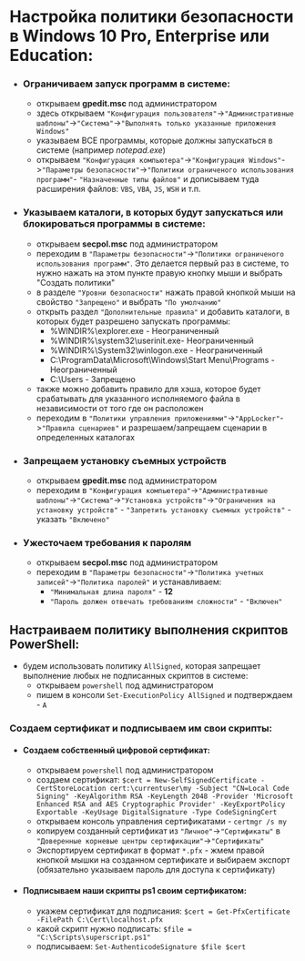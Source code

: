 # Настройка политики безопасности в Windows 10 Pro, Enterprise или Education:
* ### __Ограничиваем запуск программ в системе__:
  * открываем __gpedit.msc__ под администратором
  * здесь открываем `"Конфигурация пользователя"`->`"Административные шаблоны"`->`"Система"`->`"Выполнять только указанные приложения Windows"`
  * указываем ВСЕ программы, которые должны запускаться в системе (например _notepad.exe_)
  * открываем `"Конфигурация компьютера"`->`"Конфигурация Windows"`->`"Параметры безопасности"`->`"Политики ограниченого использования программ"`- `"Назначенные типы файлов"` и дописываем туда расширения файлов: `VBS`, `VBA`, `JS`, `WSH` и т.п.
* ### __Указываем каталоги, в которых будут запускаться или блокироваться программы в системе__:
  * открываем __secpol.msc__ под администратором
  * переходим в `"Параметры безопасности"`->`"Политики ограниченого использования программ"`. Это делается первый раз в системе, то нужно нажать на этом пункте правую кнопку мыши и выбрать "Создать политики"
  * в разделе `"Уровни безопасности"` нажать правой кнопкой мыши на свойство `"Запрещено"` и выбрать `"По умолчанию"`
  * открыть раздел `"Дополнительные правила"` и добавить каталоги, в которых будет разрешено запускать программы:
    * %WINDIR%\explorer.exe - Неограниченный
    * %WINDIR%\system32\userinit.exe- Неограниченный
    * %WINDIR%\System32\winlogon.exe - Неограниченный
    * C:\ProgramData\Microsoft\Windows\Start Menu\Programs - Неограниченный
    * C:\Users - Запрещено
  * также можно добавить правило для хэша, которое будет срабатывать для указанного исполняемого файла в независимости от того где он расположен
  * переходим в `"Политики управления приложениями"`->`"AppLocker"`->`"Правила сценариев"` и разрешаем/запрещаем сценарии в определенных каталогах
* ### __Запрещаем установку съемных устройств__
  * открываем __gpedit.msc__ под администратором
  * переходим в `"Конфигурация компьютера"`->`"Административные шаблоны"`->`"Система"`->`"Установка устройств"`->`"Ограничения на установку устройств"` - `"Запретить установку съемных устройств"` - указать `"Включено"`
* ### __Ужесточаем требования к паролям__
  * открываем __secpol.msc__ под администратором
  * переходим в `"Параметры безопасности"`->`"Политика учетных записей"`->`"Политика паролей"` и устанавливаем:
	  * `"Минимальная длина пароля"` - __12__
	  * `"Пароль должен отвечать требованиям сложности"` - `"Включен"`

## Настраиваем политику выполнения скриптов PowerShell:
* будем использовать политику `AllSigned`, которая запрещает выполнение любых не подписанных скриптов в системе:
  * открываем `powershell` под администратором
  * пишем в консоли `Set-ExecutionPolicy AllSigned` и подтверждаем - `A`
### Создаем сертификат и подписываем им свои скрипты:
* #### Создаем собственный цифровой сертификат:
  * открываем `powershell` под администратором
  * создаем сертификат: `$cert = New-SelfSignedCertificate -CertStoreLocation cert:\currentuser\my -Subject "CN=Local Code Signing" -KeyAlgorithm RSA -KeyLength 2048 -Provider 'Microsoft Enhanced RSA and AES Cryptographic Provider' -KeyExportPolicy Exportable -KeyUsage DigitalSignature -Type CodeSigningCert`
  * открываем консоль управления сертификатами - `certmgr /s my`
  * копируем созданный сертификат из `"Личное"`->`"Сертификаты"` в `"Доверенные корневые центры сертификации"`->`"Сертификаты"`
  * Экспортируем сертификат в формат `*.pfx` - жмем правой кнопкой мышки на созданном сертификате и выбираем экспорт (обязательно указываем пароль для доступа к сертификату)
* #### Подписываем наши скрипты ps1 своим сертификатом:
  * укажем сертификат для подписания: `$cert = Get-PfxCertificate -FilePath C:\Cert\localhost.pfx`
  * какой скрипт нужно подписать: `$file = "C:\Scripts\superscript.ps1"`
  * подписываем: `Set-AuthenticodeSignature $file $cert`
